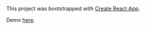This project was bootstrapped with [Create React App](https://github.com/facebookincubator/create-react-app).

Demo [here](https://pechalka.github.io/credit-cards/).

